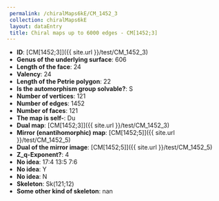 ```yaml
--- 
 permalink: /chiralMaps6kE/CM_1452_3 
 collection: chiralMaps6kE
 layout: dataEntry
 title: Chiral maps up to 6000 edges - CM[1452;3]
---
```


- **ID**: [CM[1452;3]]({{ site.url }}/test/CM_1452_3)
- **Genus of the underlying surface**: 606
- **Length of the face**: 24
- **Valency**: 24
- **Length of the Petrie polygon**: 22
- **Is the automorphism group solvable?**: S
- **Number of vertices**: 121
- **Number of edges**: 1452
- **Number of faces**: 121
- **The map is self-**: Du
- **Dual map**: [CM[1452;3]]({{ site.url }}/test/CM_1452_3)
- **Mirror (enantihomorphic) map**: [CM[1452;5]]({{ site.url }}/test/CM_1452_5)
- **Dual of the mirror image**: [CM[1452;5]]({{ site.url }}/test/CM_1452_5)
- **Z_q-Exponent?**: 4
- **No idea**:  17:4 13:5 7:6
- **No idea**: Y
- **No idea**: N
- **Skeleton**: Sk(121;12)
- **Some other kind of skeleton**: nan
